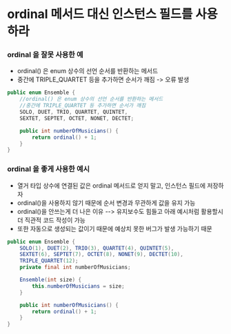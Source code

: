 # ordinal 메서드 대신 인스턴스 필드를 사용하라

### ordinal 을 잘못 사용한 예
- ordinal() 은 enum 상수의 선언 순서를 반환하는 메서드
- 중간에 TRIPLE_QUARTET 등을 추가하면 순서가 깨짐 -> 오류 발생
```java
public enum Ensemble {
    //ordinal() 은 enum 상수의 선언 순서를 반환하는 메서드
    //중간에 TRIPLE_QUARTET 등 추가하면 순서가 깨짐
    SOLO, DUET, TRIO, QUARTET, QUINTET,
    SEXTET, SEPTET, OCTET, NONET, DECTET;

    public int numberOfMusicians() {
        return ordinal() + 1;
    }
}
```

### ordinal 을 좋게 사용한 예시
- 열거 타입 상수에 연결된 값은 ordinal 메서드로 얻지 말고, 인스턴스 필드에 저장하자
- ordinal()을 사용하지 않기 때문에 순서 변경과 무관하게 값을 유지 가능
- ordinal()을 안쓰는게 더 나은 이유 --> 유지보수도 힘들고 아래 예시처럼 활용할시 더 직관적 코드 작성이 가능
- 또한 자동으로 생성되는 값이기 때문에 예상치 못한 버그가 발생 가능하기 때문
```java
public enum Ensemble {
    SOLO(1), DUET(2), TRIO(3), QUARTET(4), QUINTET(5),
    SEXTET(6), SEPTET(7), OCTET(8), NONET(9), DECTET(10),
    TRIPLE_QUARTET(12);
    private final int numberOfMusicians;

    Ensemble(int size) {
        this.numberOfMusicians = size;
    }

    public int numberOfMusicians() {
        return ordinal() + 1;
    }
}
```